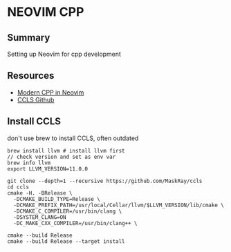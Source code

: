 # NEOVIM CPP

## Summary

Setting up Neovim for cpp development

## Resources

- [Modern CPP in Neovim](https://chmanie.com/post/2020/07/17/modern-c-development-in-neovim/)
- [CCLS Github](https://github.com/MaskRay/ccls/wiki/Build)

## Install CCLS

don't use brew to install CCLS, often outdated

```console
brew install llvm # install llvm first
// check version and set as env var
brew info llvm
export LLVM_VERSION=11.0.0

git clone --depth=1 --recursive https://github.com/MaskRay/ccls
cd ccls
cmake -H. -BRelease \
  -DCMAKE_BUILD_TYPE=Release \
  -DCMAKE_PREFIX_PATH=/usr/local/Cellar/llvm/$LLVM_VERSION/lib/cmake \
  -DCMAKE_C_COMPILER=/usr/bin/clang \
  -DSYSTEM_CLANG=ON
  -DC_MAKE_CXX_COMPILER=/usr/bin/clang++ \

cmake --build Release
cmake --build Release --target install
```
